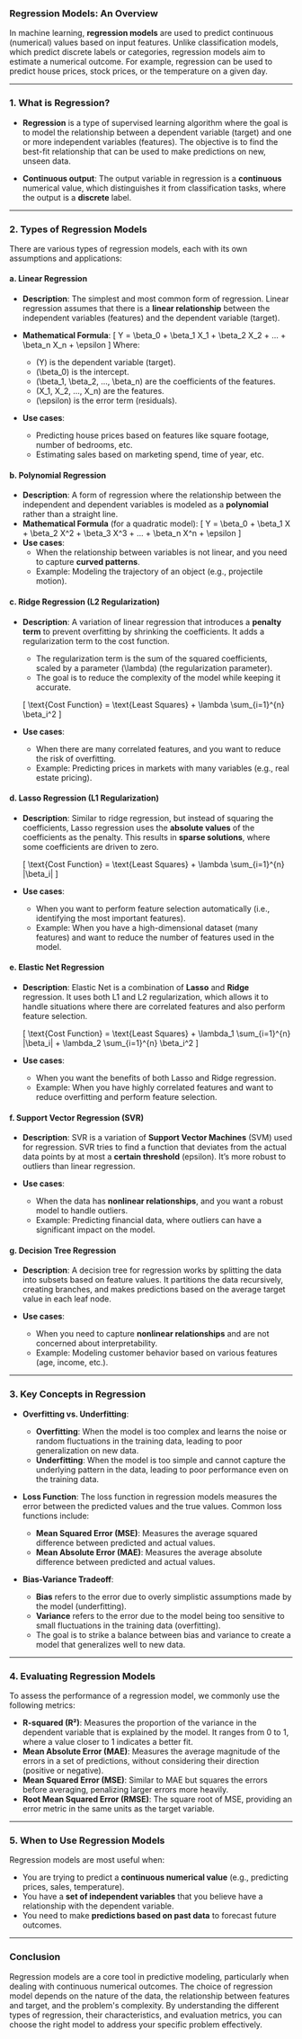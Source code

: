 ### **Regression Models: An Overview**

In machine learning, **regression models** are used to predict continuous (numerical) values based on input features. Unlike classification models, which predict discrete labels or categories, regression models aim to estimate a numerical outcome. For example, regression can be used to predict house prices, stock prices, or the temperature on a given day.

---

### **1. What is Regression?**

- **Regression** is a type of supervised learning algorithm where the goal is to model the relationship between a dependent variable (target) and one or more independent variables (features). The objective is to find the best-fit relationship that can be used to make predictions on new, unseen data.
  
- **Continuous output**: The output variable in regression is a **continuous** numerical value, which distinguishes it from classification tasks, where the output is a **discrete** label.

---

### **2. Types of Regression Models**

There are various types of regression models, each with its own assumptions and applications:

#### **a. Linear Regression**

- **Description**: The simplest and most common form of regression. Linear regression assumes that there is a **linear relationship** between the independent variables (features) and the dependent variable (target).
- **Mathematical Formula**:
  \[
  Y = \beta_0 + \beta_1 X_1 + \beta_2 X_2 + ... + \beta_n X_n + \epsilon
  \]
  Where:
  - \(Y\) is the dependent variable (target).
  - \(\beta_0\) is the intercept.
  - \(\beta_1, \beta_2, ..., \beta_n\) are the coefficients of the features.
  - \(X_1, X_2, ..., X_n\) are the features.
  - \(\epsilon\) is the error term (residuals).
  
- **Use cases**:
  - Predicting house prices based on features like square footage, number of bedrooms, etc.
  - Estimating sales based on marketing spend, time of year, etc.

#### **b. Polynomial Regression**

- **Description**: A form of regression where the relationship between the independent and dependent variables is modeled as a **polynomial** rather than a straight line.
- **Mathematical Formula** (for a quadratic model):
  \[
  Y = \beta_0 + \beta_1 X + \beta_2 X^2 + \beta_3 X^3 + ... + \beta_n X^n + \epsilon
  \]
- **Use cases**:
  - When the relationship between variables is not linear, and you need to capture **curved patterns**.
  - Example: Modeling the trajectory of an object (e.g., projectile motion).

#### **c. Ridge Regression (L2 Regularization)**

- **Description**: A variation of linear regression that introduces a **penalty term** to prevent overfitting by shrinking the coefficients. It adds a regularization term to the cost function.
  - The regularization term is the sum of the squared coefficients, scaled by a parameter \(\lambda\) (the regularization parameter).
  - The goal is to reduce the complexity of the model while keeping it accurate.
  
  \[
  \text{Cost Function} = \text{Least Squares} + \lambda \sum_{i=1}^{n} \beta_i^2
  \]
  
- **Use cases**:
  - When there are many correlated features, and you want to reduce the risk of overfitting.
  - Example: Predicting prices in markets with many variables (e.g., real estate pricing).

#### **d. Lasso Regression (L1 Regularization)**

- **Description**: Similar to ridge regression, but instead of squaring the coefficients, Lasso regression uses the **absolute values** of the coefficients as the penalty. This results in **sparse solutions**, where some coefficients are driven to zero.
  
  \[
  \text{Cost Function} = \text{Least Squares} + \lambda \sum_{i=1}^{n} |\beta_i|
  \]
  
- **Use cases**:
  - When you want to perform feature selection automatically (i.e., identifying the most important features).
  - Example: When you have a high-dimensional dataset (many features) and want to reduce the number of features used in the model.

#### **e. Elastic Net Regression**

- **Description**: Elastic Net is a combination of **Lasso** and **Ridge** regression. It uses both L1 and L2 regularization, which allows it to handle situations where there are correlated features and also perform feature selection.
  
  \[
  \text{Cost Function} = \text{Least Squares} + \lambda_1 \sum_{i=1}^{n} |\beta_i| + \lambda_2 \sum_{i=1}^{n} \beta_i^2
  \]
  
- **Use cases**:
  - When you want the benefits of both Lasso and Ridge regression.
  - Example: When you have highly correlated features and want to reduce overfitting and perform feature selection.

#### **f. Support Vector Regression (SVR)**

- **Description**: SVR is a variation of **Support Vector Machines** (SVM) used for regression. SVR tries to find a function that deviates from the actual data points by at most a **certain threshold** (epsilon). It’s more robust to outliers than linear regression.
  
- **Use cases**:
  - When the data has **nonlinear relationships**, and you want a robust model to handle outliers.
  - Example: Predicting financial data, where outliers can have a significant impact on the model.

#### **g. Decision Tree Regression**

- **Description**: A decision tree for regression works by splitting the data into subsets based on feature values. It partitions the data recursively, creating branches, and makes predictions based on the average target value in each leaf node.
  
- **Use cases**:
  - When you need to capture **nonlinear relationships** and are not concerned about interpretability.
  - Example: Modeling customer behavior based on various features (age, income, etc.).

---

### **3. Key Concepts in Regression**

- **Overfitting vs. Underfitting**:
  - **Overfitting**: When the model is too complex and learns the noise or random fluctuations in the training data, leading to poor generalization on new data.
  - **Underfitting**: When the model is too simple and cannot capture the underlying pattern in the data, leading to poor performance even on the training data.

- **Loss Function**: The loss function in regression models measures the error between the predicted values and the true values. Common loss functions include:
  - **Mean Squared Error (MSE)**: Measures the average squared difference between predicted and actual values.
  - **Mean Absolute Error (MAE)**: Measures the average absolute difference between predicted and actual values.

- **Bias-Variance Tradeoff**: 
  - **Bias** refers to the error due to overly simplistic assumptions made by the model (underfitting).
  - **Variance** refers to the error due to the model being too sensitive to small fluctuations in the training data (overfitting).
  - The goal is to strike a balance between bias and variance to create a model that generalizes well to new data.

---

### **4. Evaluating Regression Models**

To assess the performance of a regression model, we commonly use the following metrics:

- **R-squared (R²)**: Measures the proportion of the variance in the dependent variable that is explained by the model. It ranges from 0 to 1, where a value closer to 1 indicates a better fit.
- **Mean Absolute Error (MAE)**: Measures the average magnitude of the errors in a set of predictions, without considering their direction (positive or negative).
- **Mean Squared Error (MSE)**: Similar to MAE but squares the errors before averaging, penalizing larger errors more heavily.
- **Root Mean Squared Error (RMSE)**: The square root of MSE, providing an error metric in the same units as the target variable.

---

### **5. When to Use Regression Models**

Regression models are most useful when:
- You are trying to predict a **continuous numerical value** (e.g., predicting prices, sales, temperature).
- You have a **set of independent variables** that you believe have a relationship with the dependent variable.
- You need to make **predictions based on past data** to forecast future outcomes.

---

### **Conclusion**

Regression models are a core tool in predictive modeling, particularly when dealing with continuous numerical outcomes. The choice of regression model depends on the nature of the data, the relationship between features and target, and the problem's complexity. By understanding the different types of regression, their characteristics, and evaluation metrics, you can choose the right model to address your specific problem effectively.
